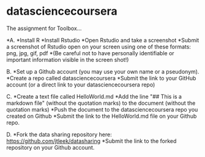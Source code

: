 # datasciencecoursera

The assignment for Toolbox...

*A. 
*Install R 
*Install Rstudio
*Open Rstudio and take a screenshot
*Submit a screenshot of Rstudio open on your screen using one of these formats: png, jpg, gif, pdf
 *(Be careful not to have personally identifiable or important information visible in the screen shot!)

B.
*Set up a Github account (you may use your own name or a pseudonym).
*Create a repo called datasciencecoursera
*Submit the link to your GitHub account (or a direct link to your datasciencecoursera repo)

C.
*Create a text file called HelloWorld.md
*Add the line "## This is a markdown file" (without the quotation marks) to the document (without the quotation marks)
*Push the document to the datasciencecoursera repo you created on Github
*Submit the link to the HelloWorld.md file on your Github repo. 

D.
*Fork the data sharing repository here: https://github.com/jtleek/datasharing
*Submit the link to the forked repository on your Github account. 
